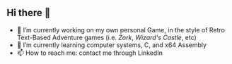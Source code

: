 ## Hi there 👋
- 🔭 I’m currently working on my own personal Game, in the style of Retro Text-Based Adventure games (i.e. *Zork*, *Wizard's Castle*, etc)
- 🌱 I’m currently learning computer systems, C, and x64 Assembly
- 📫 How to reach me: contact me through LinkedIn
<!--
**joshuaLCary/joshuaLCary** is a ✨ _special_ ✨ repository because its `README.md` (this file) appears on your GitHub profile.

Here are some ideas to get you started:

- 🔭 I’m currently working on ...
- 🌱 I’m currently learning ...
- 👯 I’m looking to collaborate on ...
- 🤔 I’m looking for help with ...
- 💬 Ask me about ...
- 📫 How to reach me: ...
- 😄 Pronouns: ...
- ⚡ Fun fact: ...
-->

